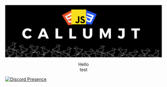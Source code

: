 <img src="./images/CallumJt.png" align="center">
<p align="center">
  Hello<br>
  test<br>
</p>

[![Discord Presence](https://lanyard.cnrad.dev/api/529773171574833152)](https://discord.com/users/529773171574833152?borderRadius=99999px)
